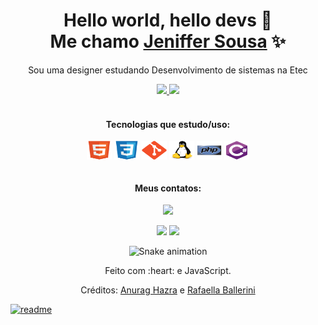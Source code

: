 

<!--
**JenifferSP/JenifferSP** is a ✨ _special_ ✨ repository because its `README.md` (this file) appears on your GitHub profile.

Here are some ideas to get you started:

- 🔭 I’m currently working on ...
- 🌱 I’m currently learning ...
- 👯 I’m looking to collaborate on ...
- 🤔 I’m looking for help with ...
- 💬 Ask me about ...
- 📫 How to reach me: ...
- 😄 Pronouns: ...
- ⚡ Fun fact: ...
-->



<div>
  <h1 align="center">Hello world, hello devs 👋 <br/> Me chamo <a href="https://www.linkedin.com/in/jeniffer-sousa-748aaa1b0/">Jeniffer Sousa</a> ✨</h1>
  <p align="center"> Sou uma designer estudando Desenvolvimento de sistemas na Etec</p>
</div>
 



<div align="center">
  <a href="https://github.com/JenifferSP">
    <img height="150em" src="https://github-readme-stats.vercel.app/api?username=JenifferSP&count_private=true&include_all_commits=true&show_icons=true&theme=dracula&hide_border=false&show_owner=true"/>
    <img height="150em" src="https://github-readme-stats.vercel.app/api/top-langs/?username=JenifferSP&theme=dracula&hide_border=false&&layout=compact"/>
  </a>
</div>

<div align="center" valign="top"><br>

<h4 aling="center">Tecnologias que estudo/uso: </h4>
  <img align="center" alt="HTML" height="30" width="40" src="https://raw.githubusercontent.com/devicons/devicon/master/icons/html5/html5-original.svg">
  <img align="center" alt="CSS" height="30" width="40" src="https://raw.githubusercontent.com/devicons/devicon/master/icons/css3/css3-original.svg">
  <img align="center" alt="git" height="30" width="40" src="https://raw.githubusercontent.com/devicons/devicon/master/icons/git/git-original.svg">
  <img align="center" alt="linux" height="30" width="40" src="https://raw.githubusercontent.com/devicons/devicon/master/icons/linux/linux-original.svg">
   <img align="center" alt="php" height="30" width="40" src="https://raw.githubusercontent.com/devicons/devicon/master/icons/php/php-original.svg">
  <img align="center" alt="php" height="30" width="40" src="https://raw.githubusercontent.com/devicons/devicon/master/icons/csharp/csharp-original.svg">
 

</div><br>

<div align="center">

  <h4 aling="center">Meus contatos: </h4>
  
  <a href="https://www.instagram.com/jenifferpsousa/" target="_blank"><img src="https://img.shields.io/badge/-Instagram-%23E4405F?style=for-the-badge&logo=instagram&logoColor=white" target="_blank"></a>

  <a href="https://www.linkedin.com/in/jeniffer-sousa-748aaa1b0/" target="_blank"><img src="https://img.shields.io/badge/-LinkedIn-%230077B5?style=for-the-badge&logo=linkedin&logoColor=white" target="_blank"></a> 
  <a href="mailto:jenifferpsousa@gmail.com"><img src="https://img.shields.io/badge/-Gmail-%23333?style=for-the-badge&logo=gmail&logoColor=white" target="_blank"></a>
</div>

<div align="center">
  
  ![Snake animation](https://github.com/JenifferSP/JenifferSP/blob/output/github-contribution-grid-snake.svg)
  
</div>

<div align="center">
  <p>Feito com :heart: e JavaScript.</p>
  <p>Créditos: <a href="https://github.com/anuraghazra/github-readme-stats">Anurag Hazra</a> e <a href="https://github.com/rafaballerini">Rafaella Ballerini</a></p>
</div>

 
[![readme](https://github-readme-stats.vercel.app/api/pin/?username=JenifferSP&repo=JenifferSP&theme=react)](https://github.com/JenifferSP/JenifferSP)
